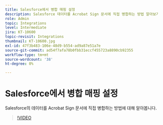 ```yaml
---
title: Salesforce에서 병합 매핑 설정
description: Salesforce 데이터를 Acrobat Sign 문서에 직접 병합하는 방법 알아보기
role: Admin
topic: Integrations
level: Intermediate
jira: KT-10600
topic-revisit: Integrations
thumbnail: KT-10600.jpg
exl-id: 47f3b483-106e-48d9-b554-ad9a87e51a7e
source-git-commit: ad54f7afa78b0fbb31eccf455723a8890cb92355
workflow-type: tm+mt
source-wordcount: '38'
ht-degree: 0%

---
```


# Salesforce에서 병합 매핑 설정

Salesforce의 데이터를 Acrobat Sign 문서에 직접 병합하는 방법에 대해 알아봅니다.

>[!VIDEO](https://video.tv.adobe.com/v/3409412?quality=12&learn=on&hidetitle=true)
